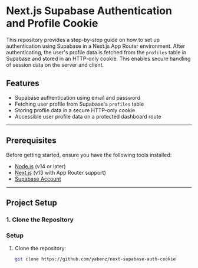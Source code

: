 # Next.js Supabase Authentication and Profile Cookie

This repository provides a step-by-step guide on how to set up authentication using Supabase in a Next.js App Router environment. After authenticating, the user's profile data is fetched from the `profiles` table in Supabase and stored in an HTTP-only cookie. This enables secure handling of session data on the server and client.

## Features

- Supabase authentication using email and password
- Fetching user profile from Supabase's `profiles` table
- Storing profile data in a secure HTTP-only cookie
- Accessible user profile data on a protected dashboard route

---

## Prerequisites

Before getting started, ensure you have the following tools installed:

- [Node.js](https://nodejs.org/) (v14 or later)
- [Next.js](https://nextjs.org/) (v13 with App Router support)
- [Supabase Account](https://supabase.io/)

---

## Project Setup

### 1. Clone the Repository

### Setup

1. Clone the repository:
   ```bash
   git clone https://github.com/yabenz/next-supabase-auth-cookie
